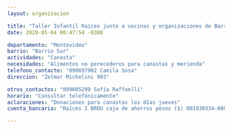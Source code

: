 ```yaml
---
layout: organizacion

title: "Taller Infantil Raíces junto a vecinas y organizaciones de Barrio Sur"
date: 2020-05-04 00:47:54 -0300

departamento: "Montevideo"
barrio: "Barrio Sur"
actividades: "Canasta"
necesidades: "Alimentos no perecederos para canastas y merienda"
telefono_contacto: "098697902 Camila Sosa"
direccion: "Zelmar Michelini 993"

otros_contactos: "099005299 Sofía Raffaelli"
horario: "Consultar telefónicamente"
aclaraciones: "Donaciones para canastas los días jueves"
cuenta_bancaria: "Raíces I BROU caja de ahorros pesos ($) 001930334-00001"

---
```

